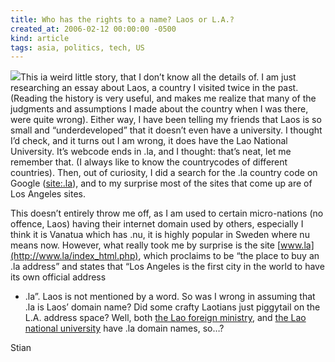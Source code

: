 ```yaml
---
title: Who has the rights to a name? Laos or L.A.?
created_at: 2006-02-12 00:00:00 -0500
kind: article
tags: asia, politics, tech, US
---
```


![](http://www.appliedlanguage.com/flags_of_the_world/medium_flag_of_laos.gif)This
ia weird little story, that I don’t know all the details of. I am just
researching an essay about Laos, a country I visited twice in the past.
(Reading the history is very useful, and makes me realize that many of
the judgments and assumptions I made about the country when I was there,
were quite wrong). Either way, I have been telling my friends that Laos
is so small and “underdeveloped” that it doesn’t even have a university.
I thought I’d check, and it turns out I am wrong, it does have the Lao
National University. It’s webcode ends in .la, and I thought: that’s
neat, let me remember that. (I always like to know the countrycodes of
different countries). Then, out of curiosity, I did a search for the .la
country code on Google
([site:.la](http://www.google.com/search?q=site%3A.la+laos&btnG=Search&num=50&hl=en&lr=&safe=off&client=safari&rls=en)),
and to my surprise most of the sites that come up are of Los Angeles
sites.

This doesn’t entirely throw me off, as I am used to certain
micro-nations (no offence, Laos) having their internet domain used by
others, especially I think it is Vanatua which has .nu, it is highly
popular in Sweden where nu means now. However, what really took me by
surprise is the site [www.la](http://www.la/index_html.php), which
proclaims to be “the place to buy an .la address” and states that “Los
Angeles is the first city in the world to have its own official address
- .la”. Laos is not mentioned by a word. So was I wrong in assuming that
.la is Laos’ domain name? Did some crafty Laotians just piggytail on the
L.A. address space? Well, both [the Lao foreign
ministry](http://www.mofa.gov.la), and [the Lao national
university](http://www.nuol.edu.la) have .la domain names, so…?

Stian

